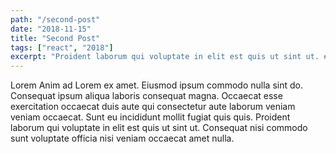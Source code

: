 ```yaml
---
path: "/second-post"
date: "2018-11-15"
title: "Second Post"
tags: ["react", "2018"]
excerpt: "Proident laborum qui voluptate in elit est quis ut sint ut. # sin(x) #Consequat nisi commodo sunt voluptate officia nisi veniam occaecat amet nulla..."
---
```


Lorem Anim ad Lorem ex amet. Eiusmod ipsum commodo nulla sint do. Consequat ipsum aliqua laboris consequat magna. Occaecat esse exercitation occaecat duis aute qui consectetur aute laborum veniam veniam occaecat. Sunt eu incididunt mollit fugiat quis quis. Proident laborum qui voluptate in elit est quis ut sint ut. Consequat nisi commodo sunt voluptate officia nisi veniam occaecat amet nulla.
